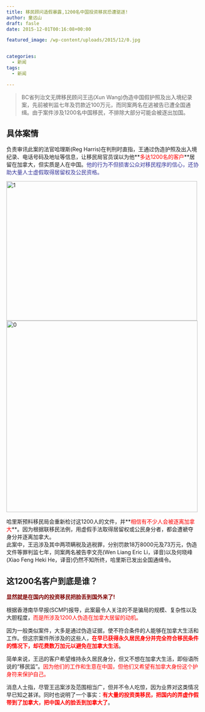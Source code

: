 ```yaml
---
title: 移民顾问造假暴露,1200名中国投资移民恐遭驱逐!
author: 童远山
draft: fasle
date: 2015-12-01T00:16:08+00:00

featured_image: /wp-content/uploads/2015/12/0.jpg


categories:
  - 新闻
tags:
  - 新闻

---
```

> BC省列治文无牌移民顾问王迅(Xun Wang)伪造中国假护照及出入境纪录案，先前被判监七年及罚款近100万元，而同案两名在逃被告已遭全国通缉。由于案件涉及1200名中国移民，不排除大部分可能会被逐出加国。

## **具体案情**

负责审讯此案的法官哈理斯(Reg Harris)在判刑时直指，王通过伪造护照及出入境纪录、电话号码及地址等信息，让移民局官员误以为他**<span style="color: #ff0000;">多达1200名的客户</span>**居留在加拿大，但实质是人在中国。<span style="color: #333399;">他的行为不但损害公众对移民程序的信心，还协助大量人士虚假取得居留权及公民资格。</span>

[<img decoding="async" loading="lazy" class="aligncenter wp-image-623" src="http://52sask.com/wp-content/uploads/2015/12/1.jpg" alt="1" width="500" height="365" />][1] [<img decoding="async" loading="lazy" class="aligncenter wp-image-624" src="http://52sask.com/wp-content/uploads/2015/12/0.jpg" alt="0" width="501" height="501" />][2]

哈里斯预料移民局会重新检讨这1200人的文件，并**<span style="color: #ff0000;">相信有不少人会被逐离加拿大</span>**。因为根据联移民法例，用虚假手法取得居留权或公民身分者，都会遭褫夺身分并逐离加拿大。  
此案中，王迅涉及其中两项瞒税及逃税罪，分别罚款18万8000元及73万元，伪造文件等罪判监七年，同案两名被告李文亮(Wen Liang Eric Li，译音)以及何晓峰(Xiao Feng Heki He，译音)仍然不知所终，哈里斯已发出全国通缉令。

## **这1200名客户到底是谁？**

<span style="color: #800000;"><strong>显然就是在国内的投资移民把脸丢到国外来了!</strong></span>

根据香港南华早报(SCMP)报导，此案最令人关注的不是骗局的规模、复杂性以及大胆程度，<span style="color: #ff0000;">而是所涉及1200人伪造在加拿大居留的动机。</span>

因为一般类似案件，大多是通过伪造证据，使不符合条件的人能够在加拿大生活和工作。但这宗案件所涉及的这些人，**<span style="color: #ff0000;">在早已获得永久居民身分并完全符合移民条件的情况下，却花费数万加元以避免在加拿大生活</span>**。

简单来说，王迅的客户希望维持永久居民身分，但又不想在加拿大生活，即俗语所说的“移民监”。<span style="color: #ff0000;">因为他们的工作和生意在中国，但他们又希望有加拿大身份这个护身符来保护自己。</span>

消息人士指，尽管王迅案涉及范围相当广，但并不令人吃惊，因为业界对这类情况早已知之甚详。同时也说明了一个事实：**<span style="color: #ff0000;">有大量的投资类移民，把国内的弄虚作假带到了加拿大，把中国人的脸丢到加拿大了</span>**。

 [1]: http://52sask.com/wp-content/uploads/2015/12/1.jpg
 [2]: http://52sask.com/wp-content/uploads/2015/12/0.jpg